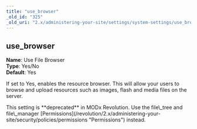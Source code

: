 ```yaml
---
title: "use_browser"
_old_id: "325"
_old_uri: "2.x/administering-your-site/settings/system-settings/use_browser"
---
```


use\_browser
------------

**Name**: Use File Browser   
**Type**: Yes/No   
**Default**: Yes

If set to Yes, enables the resource browser. This will allow your users to browse and upload resources such as images, flash and media files on the server.

<div class="warning">This setting is **deprecated** in MODx Revolution. Use the file\_tree and file\_manager [Permissions](/revolution/2.x/administering-your-site/security/policies/permissions "Permissions") instead.</div>
